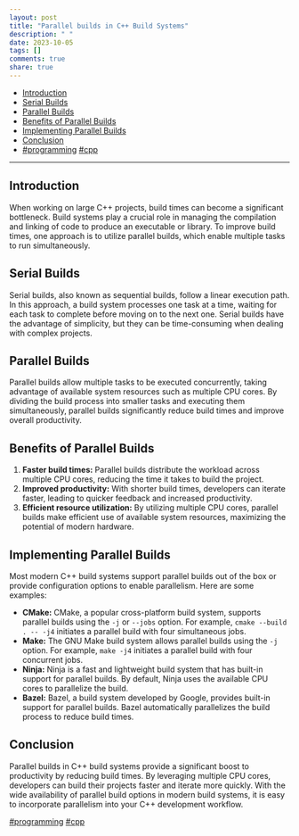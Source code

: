 ```yaml
---
layout: post
title: "Parallel builds in C++ Build Systems"
description: " "
date: 2023-10-05
tags: []
comments: true
share: true
---
```


- [Introduction](#introduction)
- [Serial Builds](#serial-builds)
- [Parallel Builds](#parallel-builds)
- [Benefits of Parallel Builds](#benefits-of-parallel-builds)
- [Implementing Parallel Builds](#implementing-parallel-builds)
- [Conclusion](#conclusion)
- [#programming](#programming) [#cpp](#cpp)

---

## Introduction

When working on large C++ projects, build times can become a significant bottleneck. Build systems play a crucial role in managing the compilation and linking of code to produce an executable or library. To improve build times, one approach is to utilize parallel builds, which enable multiple tasks to run simultaneously.

## Serial Builds

Serial builds, also known as sequential builds, follow a linear execution path. In this approach, a build system processes one task at a time, waiting for each task to complete before moving on to the next one. Serial builds have the advantage of simplicity, but they can be time-consuming when dealing with complex projects.

## Parallel Builds

Parallel builds allow multiple tasks to be executed concurrently, taking advantage of available system resources such as multiple CPU cores. By dividing the build process into smaller tasks and executing them simultaneously, parallel builds significantly reduce build times and improve overall productivity.

## Benefits of Parallel Builds

1. **Faster build times:** Parallel builds distribute the workload across multiple CPU cores, reducing the time it takes to build the project.
2. **Improved productivity:** With shorter build times, developers can iterate faster, leading to quicker feedback and increased productivity.
3. **Efficient resource utilization:** By utilizing multiple CPU cores, parallel builds make efficient use of available system resources, maximizing the potential of modern hardware.

## Implementing Parallel Builds

Most modern C++ build systems support parallel builds out of the box or provide configuration options to enable parallelism. Here are some examples:

- **CMake:** CMake, a popular cross-platform build system, supports parallel builds using the `-j` or `--jobs` option. For example, `cmake --build . -- -j4` initiates a parallel build with four simultaneous jobs.
- **Make:** The GNU Make build system allows parallel builds using the `-j` option. For example, `make -j4` initiates a parallel build with four concurrent jobs.
- **Ninja:** Ninja is a fast and lightweight build system that has built-in support for parallel builds. By default, Ninja uses the available CPU cores to parallelize the build.
- **Bazel:** Bazel, a build system developed by Google, provides built-in support for parallel builds. Bazel automatically parallelizes the build process to reduce build times.

## Conclusion

Parallel builds in C++ build systems provide a significant boost to productivity by reducing build times. By leveraging multiple CPU cores, developers can build their projects faster and iterate more quickly. With the wide availability of parallel build options in modern build systems, it is easy to incorporate parallelism into your C++ development workflow.

[#programming](#programming) [#cpp](#cpp)